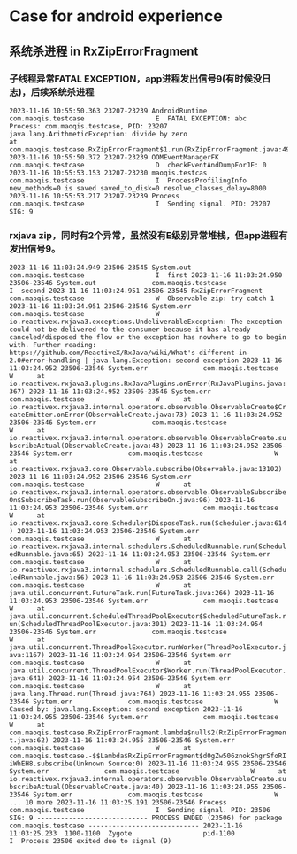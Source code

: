 

# Case for android experience

## 系统杀进程 in RxZipErrorFragment

### 子线程异常FATAL EXCEPTION，app进程发出信号9(有时候没日志)，后续系统杀进程
```
2023-11-16 10:55:50.363 23207-23239 AndroidRuntime          com.maoqis.testcase                  E  FATAL EXCEPTION: abc
Process: com.maoqis.testcase, PID: 23207
java.lang.ArithmeticException: divide by zero
at com.maoqis.testcase.RxZipErrorFragment$1.run(RxZipErrorFragment.java:49)
2023-11-16 10:55:50.372 23207-23239 OOMEventManagerFK       com.maoqis.testcase                  D  checkEventAndDumpForJE: 0
2023-11-16 10:55:53.153 23207-23230 maoqis.testcas          com.maoqis.testcase                  I  ProcessProfilingInfo new_methods=0 is saved saved_to_disk=0 resolve_classes_delay=8000
2023-11-16 10:55:53.217 23207-23239 Process                 com.maoqis.testcase                  I  Sending signal. PID: 23207 SIG: 9
```


### rxjava zip，同时有2个异常，虽然没有E级别异常堆栈，但app进程有发出信号9。

`
2023-11-16 11:03:24.949 23506-23545 System.out              com.maoqis.testcase                  I  first
2023-11-16 11:03:24.950 23506-23546 System.out              com.maoqis.testcase                  I  second
2023-11-16 11:03:24.951 23506-23545 RxZipErrorFragment      com.maoqis.testcase                  W  Observable zip: try catch 1
2023-11-16 11:03:24.951 23506-23546 System.err              com.maoqis.testcase                  W  io.reactivex.rxjava3.exceptions.UndeliverableException: The exception could not be delivered to the consumer because it has already canceled/disposed the flow or the exception has nowhere to go to begin with. Further reading: https://github.com/ReactiveX/RxJava/wiki/What's-different-in-2.0#error-handling | java.lang.Exception: second exception
2023-11-16 11:03:24.952 23506-23546 System.err              com.maoqis.testcase                  W  	at io.reactivex.rxjava3.plugins.RxJavaPlugins.onError(RxJavaPlugins.java:367)
2023-11-16 11:03:24.952 23506-23546 System.err              com.maoqis.testcase                  W  	at io.reactivex.rxjava3.internal.operators.observable.ObservableCreate$CreateEmitter.onError(ObservableCreate.java:73)
2023-11-16 11:03:24.952 23506-23546 System.err              com.maoqis.testcase                  W  	at io.reactivex.rxjava3.internal.operators.observable.ObservableCreate.subscribeActual(ObservableCreate.java:43)
2023-11-16 11:03:24.952 23506-23546 System.err              com.maoqis.testcase                  W  	at io.reactivex.rxjava3.core.Observable.subscribe(Observable.java:13102)
2023-11-16 11:03:24.952 23506-23546 System.err              com.maoqis.testcase                  W  	at io.reactivex.rxjava3.internal.operators.observable.ObservableSubscribeOn$SubscribeTask.run(ObservableSubscribeOn.java:96)
2023-11-16 11:03:24.953 23506-23546 System.err              com.maoqis.testcase                  W  	at io.reactivex.rxjava3.core.Scheduler$DisposeTask.run(Scheduler.java:614)
2023-11-16 11:03:24.953 23506-23546 System.err              com.maoqis.testcase                  W  	at io.reactivex.rxjava3.internal.schedulers.ScheduledRunnable.run(ScheduledRunnable.java:65)
2023-11-16 11:03:24.953 23506-23546 System.err              com.maoqis.testcase                  W  	at io.reactivex.rxjava3.internal.schedulers.ScheduledRunnable.call(ScheduledRunnable.java:56)
2023-11-16 11:03:24.953 23506-23546 System.err              com.maoqis.testcase                  W  	at java.util.concurrent.FutureTask.run(FutureTask.java:266)
2023-11-16 11:03:24.953 23506-23546 System.err              com.maoqis.testcase                  W  	at java.util.concurrent.ScheduledThreadPoolExecutor$ScheduledFutureTask.run(ScheduledThreadPoolExecutor.java:301)
2023-11-16 11:03:24.954 23506-23546 System.err              com.maoqis.testcase                  W  	at java.util.concurrent.ThreadPoolExecutor.runWorker(ThreadPoolExecutor.java:1167)
2023-11-16 11:03:24.954 23506-23546 System.err              com.maoqis.testcase                  W  	at java.util.concurrent.ThreadPoolExecutor$Worker.run(ThreadPoolExecutor.java:641)
2023-11-16 11:03:24.954 23506-23546 System.err              com.maoqis.testcase                  W  	at java.lang.Thread.run(Thread.java:764)
2023-11-16 11:03:24.955 23506-23546 System.err              com.maoqis.testcase                  W  Caused by: java.lang.Exception: second exception
2023-11-16 11:03:24.955 23506-23546 System.err              com.maoqis.testcase                  W  	at com.maoqis.testcase.RxZipErrorFragment.lambda$null$2(RxZipErrorFragment.java:62)
2023-11-16 11:03:24.955 23506-23546 System.err              com.maoqis.testcase                  W  	at com.maoqis.testcase.-$$Lambda$RxZipErrorFragment$d0gZw506znokShgrSfoRIiWhEH8.subscribe(Unknown Source:0)
2023-11-16 11:03:24.955 23506-23546 System.err              com.maoqis.testcase                  W  	at io.reactivex.rxjava3.internal.operators.observable.ObservableCreate.subscribeActual(ObservableCreate.java:40)
2023-11-16 11:03:24.955 23506-23546 System.err              com.maoqis.testcase                  W  	... 10 more
2023-11-16 11:03:25.191 23506-23546 Process                 com.maoqis.testcase                  I  Sending signal. PID: 23506 SIG: 9
---------------------------- PROCESS ENDED (23506) for package com.maoqis.testcase ----------------------------
2023-11-16 11:03:25.233  1100-1100  Zygote                  pid-1100                             I  Process 23506 exited due to signal (9)
`